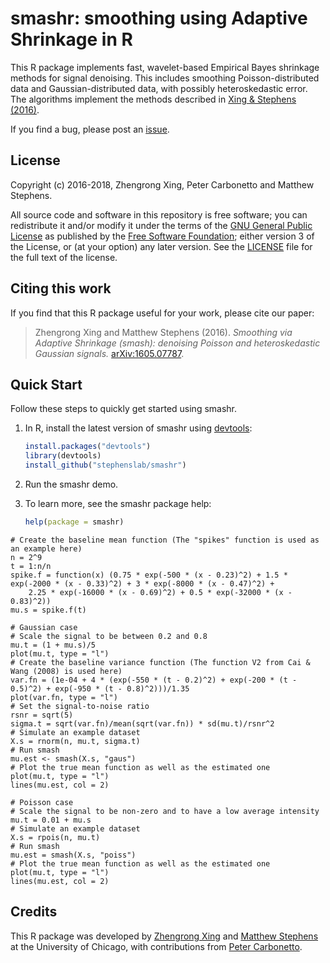 # smashr: smoothing using Adaptive Shrinkage in R

This R package implements fast, wavelet-based Empirical Bayes
shrinkage methods for signal denoising. This includes smoothing
Poisson-distributed data and Gaussian-distributed data, with possibly
heteroskedastic error. The algorithms implement the methods described
in [Xing & Stephens (2016)][smash-arxiv].

If you find a bug, please post an [issue][issues].

## License

Copyright (c) 2016-2018, Zhengrong Xing, Peter Carbonetto and Matthew
Stephens.

All source code and software in this repository is free software; you
can redistribute it and/or modify it under the terms of the
[GNU General Public License][gpl] as published by the
[Free Software Foundation][fsf]; either version 3 of the License, or
(at your option) any later version. See the [LICENSE](LICENSE) file
for the full text of the license.

## Citing this work

If you find that this R package useful for your work, please cite our
paper:

> Zhengrong Xing and Matthew Stephens (2016). *Smoothing via Adaptive
> Shrinkage (smash): denoising Poisson and heteroskedastic Gaussian
> signals.* [arXiv:1605.07787](https://arxiv.org/abs/1605.07787).

## Quick Start

Follow these steps to quickly get started using smashr.

1. In R, install the latest version of smashr using
   [devtools](https://github.com/r-lib/devtools):

   ```R
   install.packages("devtools")
   library(devtools)
   install_github("stephenslab/smashr")
   ```

2. Run the smashr demo.


3. To learn more, see the smashr package help:

   ```R
   help(package = smashr)
   ```
   
```
# Create the baseline mean function (The "spikes" function is used as an example here)
n = 2^9
t = 1:n/n
spike.f = function(x) (0.75 * exp(-500 * (x - 0.23)^2) + 1.5 * exp(-2000 * (x - 0.33)^2) + 3 * exp(-8000 * (x - 0.47)^2) + 
    2.25 * exp(-16000 * (x - 0.69)^2) + 0.5 * exp(-32000 * (x - 0.83)^2))
mu.s = spike.f(t)

# Gaussian case
# Scale the signal to be between 0.2 and 0.8
mu.t = (1 + mu.s)/5
plot(mu.t, type = "l")
# Create the baseline variance function (The function V2 from Cai & Wang (2008) is used here)
var.fn = (1e-04 + 4 * (exp(-550 * (t - 0.2)^2) + exp(-200 * (t - 0.5)^2) + exp(-950 * (t - 0.8)^2)))/1.35
plot(var.fn, type = "l")
# Set the signal-to-noise ratio
rsnr = sqrt(5)
sigma.t = sqrt(var.fn)/mean(sqrt(var.fn)) * sd(mu.t)/rsnr^2
# Simulate an example dataset
X.s = rnorm(n, mu.t, sigma.t)
# Run smash
mu.est <- smash(X.s, "gaus")
# Plot the true mean function as well as the estimated one
plot(mu.t, type = "l")
lines(mu.est, col = 2)

# Poisson case
# Scale the signal to be non-zero and to have a low average intensity
mu.t = 0.01 + mu.s
# Simulate an example dataset
X.s = rpois(n, mu.t)
# Run smash
mu.est = smash(X.s, "poiss")
# Plot the true mean function as well as the estimated one
plot(mu.t, type = "l")
lines(mu.est, col = 2) 
```

## Credits

This R package was developed by
[Zhengrong Xing](https://github.com/zrxing) and
[Matthew Stephens](http://stephenslab.uchicago.edu) at the University
of Chicago, with contributions from
[Peter Carbonetto](http://pcarbo.github.io).

[smash-arxiv]: http://arxiv.org/abs/1605.07787
[issues]: https://github.com/stephenslab/smashr/issues
[gpl]: http://www.gnu.org/licenses/gpl.html
[fsf]: https://www.fsf.org
